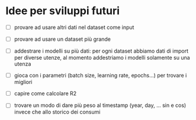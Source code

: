 # Idee per sviluppi futuri

- [ ] provare ad usare altri dati nel dataset come input
- [ ] provare ad usare un dataset più grande
- [ ] addestrare i modelli su più dati: per ogni dataset abbiamo dati di import per diverse utenze, al momento addestriamo i modelli solamente su una utenza

- [ ] gioca con i parametri (batch size, learning rate, epochs...) per trovare i migliori

- [ ] capire come calcolare R2
- [ ] trovare un modo di dare più peso al timestamp (year, day, ... sin e cos) invece che allo storico dei consumi